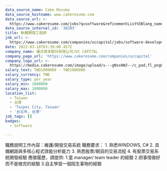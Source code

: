 ```yaml
---
data_source_name: Cake Resume
data_source_hostname: www.cakeresume.com
data_source_url: >-
  https://www.cakeresume.com/jobs?q=software&refinementList%5Blang_name%5D%5B0%5D=English&refinementList%5Bsalary_type%5D=per_year&range%5Bsalary_range%5D%5Bmin%5D=1000000&page=2
data_source_internal_id: '38203'
title: 軟體開發工程師
job_url: >-
  https://www.cakeresume.com/companies/uccapital/jobs/software-development-engineer-17c565
date: 2022-03-18T03:39:00.457Z
company_name: 優式資本股份有限公司/UC CAPITAL
company_page_url: 'https://www.cakeresume.com/companies/uccapital'
company_logo_url: >-
  https://media.cakeresume.com/image/upload/s---gNssHWJ--/c_pad,fl_png8,h_200,w_200/v1647572371/ouskgz88uztb9johjptx.png
salary_text: TWD1800000 - TWD1800000
salary_currency: TWD
salary_type: per_year
salary_min: 1800000
salary_max: 1800000
location_list:
  - Taiwan
  - 台灣
  - 'Taipei City, Taiwan'
  - '台北市, 台灣'
job_tags: []
badges:
  - Software

---
```


職務說明工作內容：維護/開發交易系統 職務要求： 1. 熟悉WINDOWS, C# 2. 具備網路與多核心程式效能分析能力 3. 熟悉股票/期貨的交易流程 4. 有股票交易系統開發經驗 應徵履歷，請提供: 1.當 manager/ team leader 的經驗 2.把事情做好 而不是做完的經驗 3.自主學習一個陌生事物的經驗
